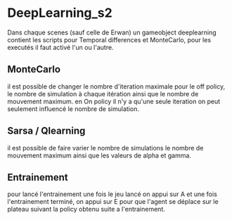 # DeepLearning_s2

Dans chaque scenes (sauf celle de Erwan) un gameobject deeplearning contient les scripts pour Temporal differences et MonteCarlo, pour les executés il faut activé l'un ou l'autre.

## MonteCarlo

il est possible de changer le nombre d'iteration maximale pour le off policy, le nombre de simulation à chaque itération ainsi que le nombre de mouvement maximum.
en On policy il n'y a qu'une seule iteration on peut seulement influencé le nombre de simulation.

## Sarsa / Qlearning

il est possible de faire varier le nombre de simulations le nombre de mouvement maximum ainsi que les valeurs de alpha et gamma.

## Entrainement 

pour lancé l'entrainement une fois le jeu lancé on appui sur A et une fois l'entrainement terminé, on appui sur E pour que l'agent se déplace sur le plateau suivant la policy obtenu suite a l'entrainement.